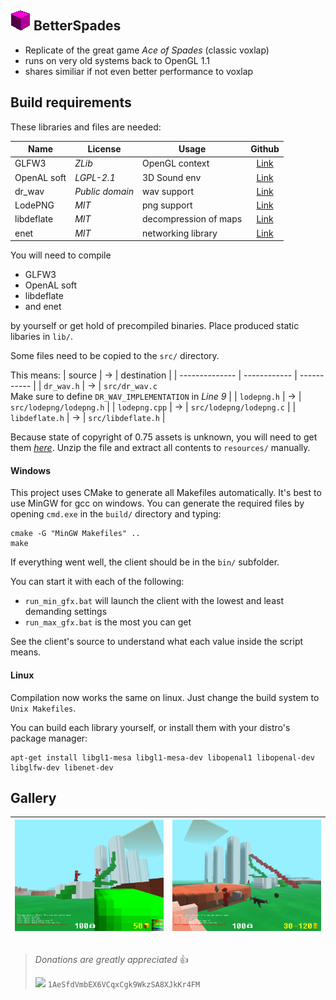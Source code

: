 ## ![](resources/icon.png) BetterSpades

* Replicate of the great game *Ace of Spades* (classic voxlap)
* runs on very old systems back to OpenGL 1.1
* shares similiar if not even better performance to voxlap

## Build requirements

These libraries and files are needed:

| Name        | License         | Usage                 | Github                                         |
| ----------- | --------------- | --------------------- | :--------------------------------------------: |
| GLFW3       | *ZLib*          | OpenGL context        | [Link](https://github.com/glfw/glfw)           |
| OpenAL soft | *LGPL-2.1*      | 3D Sound env          | [Link](https://github.com/kcat/openal-soft)    |
| dr_wav      | *Public domain* | wav support           | [Link](https://github.com/mackron/dr_libs/)    |
| LodePNG     | *MIT*           | png support           | [Link](https://github.com/lvandeve/lodepng)    |
| libdeflate  | *MIT*           | decompression of maps | [Link](https://github.com/ebiggers/libdeflate) |
| enet        | *MIT*           | networking library    | [Link](https://github.com/lsalzman/enet)       |

You will need to compile

* GLFW3
* OpenAL soft
* libdeflate
* and enet

by yourself or get hold of precompiled binaries. Place produced static libaries in `lib/`.

Some files need to be copied to the `src/` directory.

This means:
| source         | &rightarrow; | destination |
| -------------- | ------------ | ----------- |
| `dr_wav.h`     | &rightarrow; | `src/dr_wav.c` <br /> Make sure to define `DR_WAV_IMPLEMENTATION` in *Line 9* |
| `lodepng.h`    | &rightarrow; | `src/lodepng/lodepng.h` |
| `lodepng.cpp`  | &rightarrow; | `src/lodepng/lodepng.c` |
| `libdeflate.h` | &rightarrow; | `src/libdeflate.h` |

Because state of copyright of 0.75 assets is unknown, you will need to get them *[here](http://aos.party/bsresources.zip)*. Unzip the file and extract all contents to `resources/` manually.

#### Windows

This project uses CMake to generate all Makefiles automatically. It's best to use MinGW for gcc on windows. You can generate the required files by opening `cmd.exe` in the `build/` directory and typing:
```
cmake -G "MinGW Makefiles" ..
make
```
If everything went well, the client should be in the `bin/` subfolder.

You can start it with each of the following:

* `run_min_gfx.bat` will launch the client with the lowest and least demanding settings
* `run_max_gfx.bat` is the most you can get

See the client's source to understand what each value inside the script means.

#### Linux

Compilation now works the same on linux. Just change the build system to `Unix Makefiles`.

You can build each library yourself, or install them with your distro's package manager:
```
apt-get install libgl1-mesa libgl1-mesa-dev libopenal1 libopenal-dev libglfw-dev libenet-dev
```

## Gallery

| <img src="/docs/pic01.png" width="250px"> | <img src="/docs/pic02.png" width="250px"> |
| :-: | :-: |

##

>*Donations are greatly appreciated* :+1:
>
><img src="https://bitaps.com/static/img/bitcoin.svg" height="30px"> `1AeSfdVmbEX6VCqxCgk9WkzSA8XJkKr4FM`
